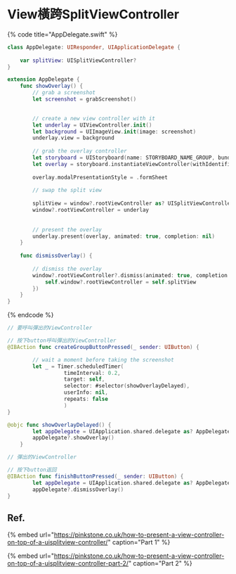 # View橫跨SplitViewController

{% code title="AppDelegate.swift" %}
```swift
class AppDelegate: UIResponder, UIApplicationDelegate {
    
    var splitView: UISplitViewController?
}

extension AppDelegate {
    func showOverlay() {
        // grab a screenshot
        let screenshot = grabScreenshot()

        
        // create a new view controller with it
        let underlay = UIViewController.init()
        let background = UIImageView.init(image: screenshot)
        underlay.view = background
        
        // grab the overlay controller
        let storyboard = UIStoryboard(name: STORYBOARD_NAME_GROUP, bundle: nil)
        let overlay = storyboard.instantiateViewController(withIdentifier: "Overlay")
        
        overlay.modalPresentationStyle = .formSheet
        
        // swap the split view
        
        splitView = window?.rootViewController as? UISplitViewController
        window?.rootViewController = underlay
       
        
        // present the overlay
        underlay.present(overlay, animated: true, completion: nil)
    }
    
    func dismissOverlay() {
        
        // dismiss the overlay
        window?.rootViewController?.dismiss(animated: true, completion: {
            self.window?.rootViewController = self.splitView
        })
    }
}

```
{% endcode %}

```swift
// 要呼叫彈出的ViewController

// 按下button呼叫彈出的ViewController
@IBAction func createGroupButtonPressed(_ sender: UIButton) {

        // wait a moment before taking the screenshot
        let _ = Timer.scheduledTimer(
                  timeInterval: 0.2, 
                  target: self, 
                  selector: #selector(showOverlayDelayed), 
                  userInfo: nil, 
                  repeats: false
                  )
}

@objc func showOverlayDelayed() {
        let appDelegate = UIApplication.shared.delegate as? AppDelegate
        appDelegate?.showOverlay()
    }
```

```swift
// 彈出的ViewController

// 按下button返回
@IBAction func finishButtonPressed(_ sender: UIButton) {
        let appDelegate = UIApplication.shared.delegate as? AppDelegate
        appDelegate?.dismissOverlay()
}
```

## Ref.

{% embed url="https://pinkstone.co.uk/how-to-present-a-view-controller-on-top-of-a-uisplitview-controller/" caption="Part 1" %}

{% embed url="https://pinkstone.co.uk/how-to-present-a-view-controller-on-top-of-a-uisplitview-controller-part-2/" caption="Part 2" %}



